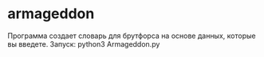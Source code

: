 # armageddon
Программа создает словарь для брутфорса на основе данных, которые вы введете.
Запуск:
python3 Armageddon.py
